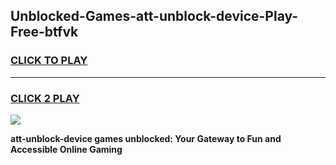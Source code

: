 
## Unblocked-Games-att-unblock-device-Play-Free-btfvk
<h3>
<a href="https://premium76.site?title=att-unblock-device&ref=10A">CLICK TO PLAY</a></h3>
<hr>

<h3>
<a href="https://premium76.site?title=att-unblock-device&ref=10A">CLICK 2 PLAY</a>
  
</h3>

<a href="https://premium76.site?title=att-unblock-device&ref=10A"><img src="https://clearcache.store/games.png"></a>


**att-unblock-device games unblocked: Your Gateway to Fun and Accessible Online Gaming**
